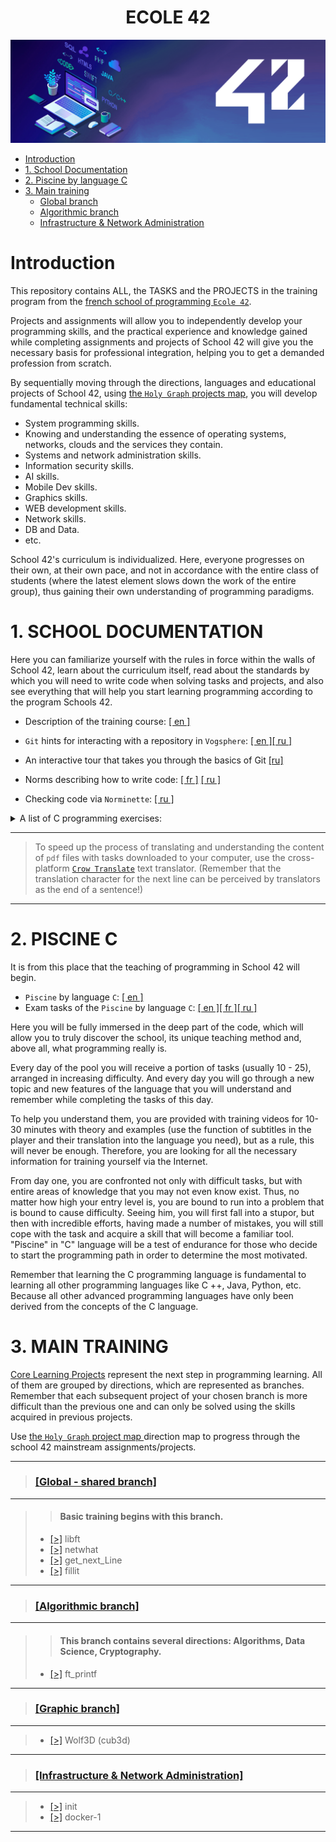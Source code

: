 <h1 align="center">ECOLE 42</h1>

![42 School](./03_Norme___(Ecole_rules)/src/header/header_004_.png)


- [Introduction](#introduction)
- [1. School Documentation](#1-school-documentation)
- [2. Piscine by language C](#2-piscine-c)
- [3. Main training](#3-main-training)
  - [Global branch](#global---shared-branch)
  - [Algorithmic branch](#algorithmic-branch)
  - [Infrastructure & Network Administration](#infrastructure--network-administration)


# Introduction #

This repository contains ALL, the TASKS and the PROJECTS in the training program from the [french school of programming `Ecole 42`](https://www.42.fr/).

Projects and assignments will allow you to independently develop your programming skills, and the practical experience and knowledge gained while completing assignments and projects of School 42 will give you the necessary basis for professional integration, helping you to get a demanded profession from scratch.

By sequentially moving through the directions, languages ​​and educational projects of School 42, using [the `Holy Graph` projects map](./holygraph), you will develop fundamental technical skills:

- System programming skills.
- Knowing and understanding the essence of operating systems, networks, clouds and the services they contain.
- Systems and network administration skills.
- Information security skills.
- AI skills.
- Mobile Dev skills.
- Graphics skills.
- WEB development skills.
- Network skills.
- DB and Data.
- etc.

School 42's curriculum is individualized. Here, everyone progresses on their own, at their own pace, and not in accordance with the entire class of students (where the latest element slows down the work of the entire group), thus gaining their own understanding of programming paradigms.



# 1. SCHOOL DOCUMENTATION #

Here you can familiarize yourself with the rules in force within the walls of School 42, learn about the curriculum itself, read about the standards by which you will need to write code when solving tasks and projects, and also see everything that will help you start learning programming according to the program Schools 42.

 * Description of the training course: [[ en ]](./03_Norme___(Ecole_rules)/cursus_manual.en.pdf)

 * `Git` hints for interacting with a repository in `Vogsphere`: [[ en ]](./03_Norme___(Ecole_rules)/vogsphere.git.EN.pdf)[[ ru ]](./03_Norme___(Ecole_rules)/vogsphere.git.RU.pdf)

 * An interactive tour that takes you through the basics of Git [[ru]](https://githowto.com/ru)

 * Norms describing how to write code: [[ fr ]](./03_Norme___(Ecole_rules)/norme_1_8.FR.pdf) [[ ru ]](./03_Norme___(Ecole_rules)/norme_1_8.RU.md)

 * Checking code via `Norminette`: [[ ru ]](./03_Norme___(Ecole_rules)/code-check_norminette.md)

<details>
<summary> A list of C programming exercises: </summary>

0) https://fresh2refresh.com/c-programming/
1) https://www.sanfoundry.com/simple-c-programs/
2) https://www.w3resource.com/c-programming-exercises/file-handling/index.php
3) http://www.c4learn.com/
4) https://www.tutorialspoint.com/learn_c_by_examples/index.htm
5) https://www.learn-c.org/
6) https://beginnersbook.com/2015/02/simple-c-programs/
7) https://www.programmingsimplified.com/c-program-examples

</details>

---

> To speed up the process of translating and understanding the content of `pdf` files with tasks downloaded to your computer, use the cross-platform [`Crow Translate`](https://crow-translate.github.io/) text translator. (Remember that the translation character for the next line can be perceived by translators as the end of a sentence!)
 
---


# 2. PISCINE C #

It is from this place that the teaching of programming in School 42 will begin.

- `Piscine` by language `C`: [[ en ]](./00_Piscine_C)
- Exam tasks of the `Piscine` by language `C`: [[ en ][ fr ][ ru ]](./00_Piscine_C/Exam_C)

Here you will be fully immersed in the deep part of the code, which will allow you to truly discover the school, its unique teaching method and, above all, what programming really is.

Every day of the pool you will receive a portion of tasks (usually 10 - 25), arranged in increasing difficulty. And every day you will go through a new topic and new features of the language that you will understand and remember while completing the tasks of this day.

To help you understand them, you are provided with training videos for 10-30 minutes with theory and examples (use the function of subtitles in the player and their translation into the language you need), but as a rule, this will never be enough. Therefore, you are looking for all the necessary information for training yourself via the Internet.

From day one, you are confronted not only with difficult tasks, but with entire areas of knowledge that you may not even know exist. Thus, no matter how high your entry level is, you are bound to run into a problem that is bound to cause difficulty. Seeing him, you will first fall into a stupor, but then with incredible efforts, having made a number of mistakes, you will still cope with the task and acquire a skill that will become a familiar tool. "Piscine" in "C" language will be a test of endurance for those who decide to start the programming path in order to determine the most motivated.

Remember that learning the C programming language is fundamental to learning all other programming languages ​​like C ++, Java, Python, etc. Because all other advanced programming languages ​​have only been derived from the concepts of the C language.


# 3. MAIN TRAINING #

[Core Learning Projects](./01_Projects__(Main_Cource)/)  represent the next step in programming learning. All of them are grouped by directions, which are represented as branches. Remember that each subsequent project of your chosen branch is more difficult than the previous one and can only be solved using the skills acquired in previous projects.

Use [ the `Holy Graph` project map ](./holygraph) direction map to progress through the school 42 mainstream assignments/projects.

---
> ### [[Global - shared branch]](./01_Projects__(Main_Cource)/00_Global_(begin_cadet)/)
---
>> #### Basic training begins with this branch.
> - [[>]](./01_Projects__(Main_Cource)/00_Global_(begin_cadet)/01____libft) libft
> - [[>]](./01_Projects__(Main_Cource)/00_Global_(begin_cadet)/02____netwhat) netwhat
> - [[>]](./01_Projects__(Main_Cource)/00_Global_(begin_cadet)/03____get_next_line) get_next_Line
> - [[>]](./01_Projects__(Main_Cource)/00_Global_(begin_cadet)/04____fillit) fillit
---


> ### [[Algorithmic branch]](./01_Projects__(Main_Cource)/02_Algorithmic/)
---
>> #### This branch contains several directions: Algorithms, Data Science, Cryptography.
> - [[>]](./01_Projects__(Main_Cource)/02_Algorithmic/00____ft_printf) ft_printf
---



> ### [[Graphic branch]](./01_Projects__(Main_Cource)/03_Graphic/)
---
> - [[>]](./01_Projects__(Main_Cource)/03_Graphic/02____wolf3d_(cub3d)) Wolf3D (cub3d)
---



> ### [[Infrastructure & Network Administration]](./01_Projects__(Main_Cource)/05_Infrastructure_and_Admin/)
---
> - [[>]](./01_Projects__(Main_Cource)/05_Infrastructure_and_Admin/00____init) init
> - [[>]](./01_Projects__(Main_Cource)/05_Infrastructure_and_Admin/01____docker-1) docker-1
---
